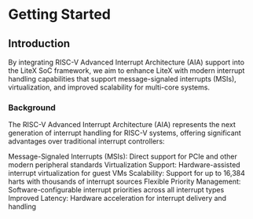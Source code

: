 # Getting Started

## Introduction

By integrating RISC-V Advanced Interrupt Architecture (AIA) support into the LiteX SoC framework, we aim to enhance LiteX with modern interrupt handling capabilities that support message-signaled interrupts (MSIs), virtualization, and improved scalability for multi-core systems.

### Background
The RISC-V Advanced Interrupt Architecture (AIA) represents the next generation of interrupt handling for RISC-V systems, offering significant advantages over traditional interrupt controllers:

Message-Signaled Interrupts (MSIs): Direct support for PCIe and other modern peripheral standards
Virtualization Support: Hardware-assisted interrupt virtualization for guest VMs
Scalability: Support for up to 16,384 harts with thousands of interrupt sources
Flexible Priority Management: Software-configurable interrupt priorities across all interrupt types
Improved Latency: Hardware acceleration for interrupt delivery and handling
